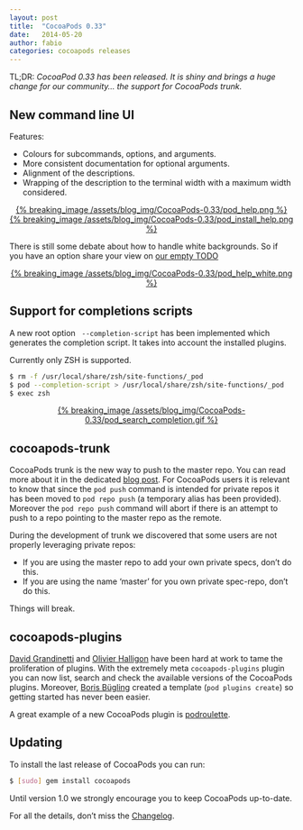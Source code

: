 ```yaml
---
layout: post
title:  "CocoaPods 0.33"
date:   2014-05-20
author: fabio
categories: cocoapods releases
---
```


TL;DR: _CocoaPod 0.33 has been released. It is shiny and brings a huge change
for our community… the support for CocoaPods trunk._

<!-- more -->



## New command line UI

Features:

- Colours for subcommands, options, and arguments.
- More consistent documentation for optional arguments.
- Alignment of the descriptions.
- Wrapping of the description to the terminal width with a maximum width considered.

<center><a href="http://feeds.cocoapods.org">
{% breaking_image /assets/blog_img/CocoaPods-0.33/pod_help.png %}
{% breaking_image /assets/blog_img/CocoaPods-0.33/pod_install_help.png %}
</a></center>

There is still some debate about how to handle white backgrounds. So if you
have an option share your view on [our empty TODO](https://github.com/CocoaPods/CocoaPods/issues/2159)

<center><a href="http://feeds.cocoapods.org">
{% breaking_image /assets/blog_img/CocoaPods-0.33/pod_help_white.png %}
</a></center>


## Support for completions scripts

A new root option ` --completion-script` has been implemented which generates
the completion script. It takes into account the installed plugins.

Currently only ZSH is supported.

```bash
$ rm -f /usr/local/share/zsh/site-functions/_pod
$ pod --completion-script > /usr/local/share/zsh/site-functions/_pod
$ exec zsh
```

<center><a href="http://feeds.cocoapods.org">
{% breaking_image /assets/blog_img/CocoaPods-0.33/pod_search_completion.gif %}
</a></center>


## cocoapods-trunk

CocoaPods trunk is the new way to push to the master repo. You can read more
about it in the dedicated [blog post](/CocoaPods-Trunk/). For CocoaPods users
it is relevant to know that since the `pod push` command is intended for
private repos it has been moved to `pod repo push` (a temporary alias has
been provided). Moreover the `pod repo push` command will abort if there is
an attempt to push to a repo pointing to the master repo as the remote.

During the development of trunk we discovered that some users are not properly
leveraging private repos:

  * If you are using the master repo to add your own private specs, don’t do this.
  * If you are using the name ‘master’ for you own private spec-repo, don’t do this.

Things will break.

## cocoapods-plugins

[David Grandinetti](https://github.com/dbgrandi) and [Olivier
Halligon](https://github.com/AliSoftware) have been hard at work to tame the
proliferation of plugins. With the extremely meta `cocoapods-plugins` plugin you
can now list, search and check the available versions of the CocoaPods plugins.
Moreover, [Boris Bügling](https://github.com/neonichu) created a template (`pod
plugins create`) so getting started has never been easier.

A great example of a new CocoaPods plugin is [podroulette](http://podroulette.com).


## Updating

To install the last release of CocoaPods you can run:

```bash
$ [sudo] gem install cocoapods
```

Until version 1.0 we strongly encourage you to keep CocoaPods up-to-date.

For all the details, don’t miss the
[Changelog](https://github.com/CocoaPods/CocoaPods/blob/master/CHANGELOG.md).
